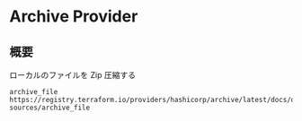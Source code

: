 # Archive Provider

## 概要

ローカルのファイルを Zip 圧縮する

```
archive_file
https://registry.terraform.io/providers/hashicorp/archive/latest/docs/data-sources/archive_file
```
